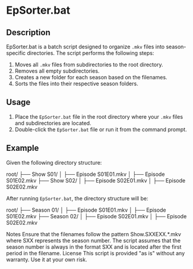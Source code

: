 # EpSorter.bat

## Description

EpSorter.bat is a batch script designed to organize `.mkv` files into season-specific directories. The script performs the following steps:

1. Moves all `.mkv` files from subdirectories to the root directory.
2. Removes all empty subdirectories.
3. Creates a new folder for each season based on the filenames.
4. Sorts the files into their respective season folders.

## Usage

1. Place the `EpSorter.bat` file in the root directory where your `.mkv` files and subdirectories are located.
2. Double-click the `EpSorter.bat` file or run it from the command prompt.

## Example

Given the following directory structure:

root/ ├── Show S01/ │ ├── Episode S01E01.mkv │ ├── Episode S01E02.mkv ├── Show S02/ │ ├── Episode S02E01.mkv │ ├── Episode S02E02.mkv

After running `EpSorter.bat`, the directory structure will be:

root/ ├── Season 01/ │ ├── Episode S01E01.mkv │ ├── Episode S01E02.mkv ├── Season 02/ │ ├── Episode S02E01.mkv │ ├── Episode S02E02.mkv

Notes
Ensure that the filenames follow the pattern Show.SXXEXX.*.mkv where SXX represents the season number.
The script assumes that the season number is always in the format SXX and is located after the first period in the filename.
License
This script is provided "as is" without any warranty. Use it at your own risk.